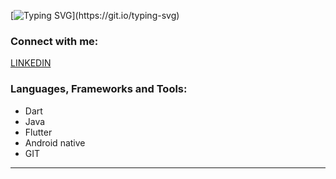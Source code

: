 [![Typing
SVG](https://readme-typing-svg.herokuapp.com?font=Source+Sans+Pro&vCenter=true&lines=Hi%2C+I+am+a+flutter+developer.;Welcome+to+my+github+profile...)](https://git.io/typing-svg)


### Connect with me:

[<a href="[https://www.linkedin.com/in/amr-elbilbasy-35225419b/](https://www.linkedin.com/in/amr-hisham-35225419b/)">LINKEDIN</a>](https://codestackr.com#gh-light-mode-only)

### Languages, Frameworks and Tools:

- Dart
- Java
- Flutter
- Android native
- GIT

---



<!--   <summary>:zap: GitHub Stats</summary>

  <img align="left" alt="Amr's GitHub Stats" src="https://github-readme-stats.vercel.app/api?username=codeSTACKr&show_icons=true&hide_border=false&title_color=ff652f&icon_color=FFE400&bg_color=09131B&text_color=ffffff&border_color=0c1a25" />
 -->


[website]: https://codeSTACKr.com
[course]: http://vsCodeHero.com
[twitter]: https://twitter.com/codeSTACKr
[youtube]: https://youtube.com/codeSTACKr
[instagram]: https://instagram.com/codeSTACKr
[linkedin]: https://linkedin.com/in/codeSTACKr
[webdevplaylist]: https://www.youtube.com/playlist?list=PLkwxH9e_vrAJ0WbEsFA9W3I1W-g_BTsbt
[jsplaylist]: https://www.youtube.com/playlist?list=PLkwxH9e_vrALRJKu7wfXby3MKeflhTu6B
[cssplaylist]: https://www.youtube.com/playlist?list=PLkwxH9e_vrALSdvZuEh6gqQdmDoDIoqz4
[reactplaylist]: https://www.youtube.com/playlist?list=PLkwxH9e_vrAK4TdffpxKY3QGyHCpxFcQ0
